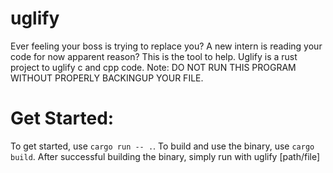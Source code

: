 # uglify
Ever feeling your boss is trying to replace you?
A new intern is reading your code for now apparent reason?
This is the tool to help.
Uglify is a rust project to uglify c and cpp code.
Note: DO NOT RUN THIS PROGRAM WITHOUT PROPERLY BACKINGUP YOUR FILE.

# Get Started:
To get started, use `cargo run -- .`.
To build and use the binary, use `cargo build`. After successful building the binary, simply run with uglify \[path/file\]

